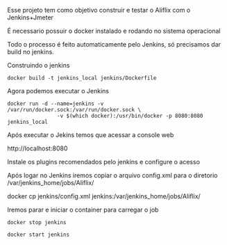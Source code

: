 Esse projeto tem como objetivo construir e testar o Aliflix com o Jenkins+Jmeter

É necessario possuir o docker instalado e rodando no sistema operacional

Todo o processo é feito automaticamente pelo Jenkins, só precisamos dar build no jenkins.



Construindo o jenkins

```
docker build -t jenkins_local jenkins/Dockerfile
```

Agora podemos executar o Jenkins

```
docker run -d --name=jenkins -v /var/run/docker.sock:/var/run/docker.sock \
                -v $(which docker):/usr/bin/docker -p 8080:8080 jenkins_local
```

Após executar o Jekins temos que acessar a console web

http://localhost:8080

Instale os plugins recomendados pelo jenkins e configure o acesso

Após logar no Jenkins iremos copiar o arquivo config.xml para o diretorio /var/jenkins_home/jobs/Aliflix/

docker cp jenkins/config.xml jenkins:/var/jenkins_home/jobs/Aliflix/

Iremos parar e iniciar o container para carregar o job

```
docker stop jenkins
```

```
docker start jenkins
```

